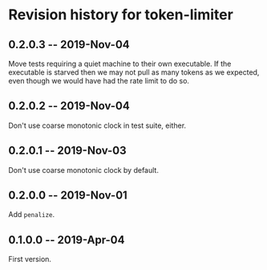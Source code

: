 # Revision history for token-limiter

## 0.2.0.3 -- 2019-Nov-04

Move tests requiring a quiet machine to their own executable. If the executable
is starved then we may not pull as many tokens as we expected, even though we
would have had the rate limit to do so.

## 0.2.0.2 -- 2019-Nov-04

Don't use coarse monotonic clock in test suite, either.

## 0.2.0.1 -- 2019-Nov-03

Don't use coarse monotonic clock by default.

## 0.2.0.0 -- 2019-Nov-01

Add `penalize`.

## 0.1.0.0 -- 2019-Apr-04

First version.
